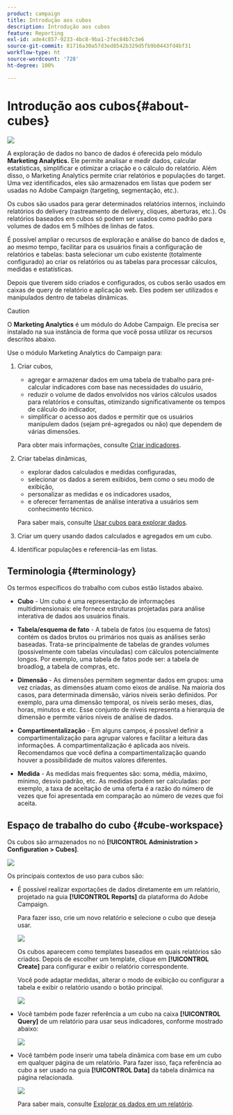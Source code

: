 ```yaml
---
product: campaign
title: Introdução aos cubos
description: Introdução aos cubos
feature: Reporting
exl-id: ade4c857-9233-4bc8-9ba1-2fec84b7c3e6
source-git-commit: 81716a30a57d3ed8542b329d5fb9b0443fd4bf31
workflow-type: ht
source-wordcount: '728'
ht-degree: 100%

---
```


# Introdução aos cubos{#about-cubes}

![](../../assets/common.svg)

A exploração de dados no banco de dados é oferecida pelo módulo **Marketing Analytics.** Ele permite analisar e medir dados, calcular estatísticas, simplificar e otimizar a criação e o cálculo do relatório. Além disso, o Marketing Analytics permite criar relatórios e populações do target. Uma vez identificados, eles são armazenados em listas que podem ser usadas no Adobe Campaign (targeting, segmentação, etc.).

Os cubos são usados para gerar determinados relatórios internos, incluindo relatórios do delivery (rastreamento de delivery, cliques, aberturas, etc.). Os relatórios baseados em cubos só podem ser usados como padrão para volumes de dados em 5 milhões de linhas de fatos.

É possível ampliar o recursos de exploração e análise do banco de dados e, ao mesmo tempo, facilitar para os usuários finais a configuração de relatórios e tabelas: basta selecionar um cubo existente (totalmente configurado) ao criar os relatórios ou as tabelas para processar cálculos, medidas e estatísticas.

Depois que tiverem sido criados e configurados, os cubos serão usados em caixas de query de relatório e aplicação web. Eles podem ser utilizados e manipulados dentro de tabelas dinâmicas.

>[!CAUTION]
>
>O **Marketing Analytics** é um módulo do Adobe Campaign. Ele precisa ser instalado na sua instância de forma que você possa utilizar os recursos descritos abaixo.

Use o módulo Marketing Analytics do Campaign para:

1. Criar cubos, 

   * agregar e armazenar dados em uma tabela de trabalho para pré-calcular indicadores com base nas necessidades do usuário, 
   * reduzir o volume de dados envolvidos nos vários cálculos usados para relatórios e consultas, otimizando significativamente os tempos de cálculo do indicador, 
   * simplificar o acesso aos dados e permitir que os usuários manipulem dados (sejam pré-agregados ou não) que dependem de várias dimensões.

   Para obter mais informações, consulte [Criar indicadores](../../reporting/using/creating-indicators.md).

1. Criar tabelas dinâmicas, 

   * explorar dados calculados e medidas configuradas, 
   * selecionar os dados a serem exibidos, bem como o seu modo de exibição, 
   * personalizar as medidas e os indicadores usados, 
   * e oferecer ferramentas de análise interativa a usuários sem conhecimento técnico.

   Para saber mais, consulte [Usar cubos para explorar dados](../../reporting/using/using-cubes-to-explore-data.md).

1. Criar um query usando dados calculados e agregados em um cubo.
1. Identificar populações e referenciá-las em listas.

## Terminologia {#terminology}

Os termos específicos do trabalho com cubos estão listados abaixo.

* **Cubo** - Um cubo é uma representação de informações multidimensionais: ele fornece estruturas projetadas para análise interativa de dados aos usuários finais.

* **Tabela/esquema de fato** - A tabela de fatos (ou esquema de fatos) contém os dados brutos ou primários nos quais as análises serão baseadas. Trata-se principalmente de tabelas de grandes volumes (possivelmente com tabelas vinculadas) com cálculos potencialmente longos. Por exemplo, uma tabela de fatos pode ser: a tabela de broadlog, a tabela de compras, etc.

* **Dimensão** - As dimensões permitem segmentar dados em grupos: uma vez criadas, as dimensões atuam como eixos de análise. Na maioria dos casos, para determinada dimensão, vários níveis serão definidos. Por exemplo, para uma dimensão temporal, os níveis serão meses, dias, horas, minutos e etc. Esse conjunto de níveis representa a hierarquia de dimensão e permite vários níveis de análise de dados.

* **Compartimentalização** - Em alguns campos, é possível definir a compartimentalização para agrupar valores e facilitar a leitura das informações. A compartimentalização é aplicada aos níveis. Recomendamos que você defina a compartimentalização quando houver a possibilidade de muitos valores diferentes.

* **Medida** - As medidas mais frequentes são: soma, média, máximo, mínimo, desvio padrão, etc. As medidas podem ser calculadas: por exemplo, a taxa de aceitação de uma oferta é a razão do número de vezes que foi apresentada em comparação ao número de vezes que foi aceita.

## Espaço de trabalho do cubo {#cube-workspace}

Os cubos são armazenados no nó **[!UICONTROL Administration > Configuration > Cubes]**.

![](assets/s_advuser_cube_node.png)

Os principais contextos de uso para cubos são:

* É possível realizar exportações de dados diretamente em um relatório, projetado na guia **[!UICONTROL Reports]** da plataforma do Adobe Campaign.

   Para fazer isso, crie um novo relatório e selecione o cubo que deseja usar.

   ![](assets/cube_create_new.png)

   Os cubos aparecem como templates baseados em quais relatórios são criados. Depois de escolher um template, clique em **[!UICONTROL Create]** para configurar e exibir o relatório correspondente.

   Você pode adaptar medidas, alterar o modo de exibição ou configurar a tabela e exibir o relatório usando o botão principal.

   ![](assets/cube_display_new.png)

* Você também pode fazer referência a um cubo na caixa **[!UICONTROL Query]** de um relatório para usar seus indicadores, conforme mostrado abaixo:

   ![](assets/s_advuser_query_using_a_cube.png)

* Você também pode inserir uma tabela dinâmica com base em um cubo em qualquer página de um relatório. Para fazer isso, faça referência ao cubo a ser usado na guia **[!UICONTROL Data]** da tabela dinâmica na página relacionada.

   ![](assets/s_advuser_cube_in_report.png)

   Para saber mais, consulte [Explorar os dados em um relatório](../../reporting/using/using-cubes-to-explore-data.md#exploring-the-data-in-a-report).
